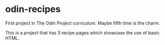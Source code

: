 # odin-recipes

First project in The Odin Project curriculum. Maybe fifth time is the charm.

This is a project that has 3 recipe pages which showcase the use of basic HTML.
